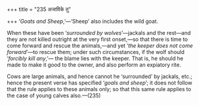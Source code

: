 +++
title = "235 अजाविके तु"

+++
‘*Goats and Sheep*,’—‘Sheep’ also includes the wild goat.

When these have been ‘*surrounded* *by* *wolves*’—jackals and the
rest—and they are not killed outright at the very first onset,—so that
there is time to come forward and rescue the animals,—and yet ‘*the
keeper does not come forward*’—to rescue them; under such circumstances,
if the wolf should ‘*forcibly kill any*,’— the blame lies with the
keeper. That is, he should he made to make it good to the owner, and
also perform an expiatory rite.

Cows are large animals, and hence cannot he ‘surrounded’ by jackals,
etc.; hence the present verse has specified ‘*goals and sheep*’; it does
not follow that the rule applies to these animals only; so that this
same rule applies to the case of young calves also.—(235)


